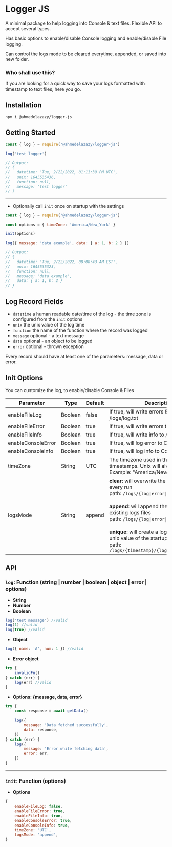 # Logger JS

A minimal package to help logging into Console & text files. Flexible API to accept several types.

Has basic options to enable/disable Console logging and enable/disable File logging.

Can control the logs mode to be cleared everytime, appended, or saved into new folder.

### Who shall use this?

If you are looking for a quick way to save your logs formatted with timestamp to text files, here you go.

## Installation

```
npm i @ahmedelazazy/logger-js
```

## Getting Started

```js
const { log } = require('@ahmedelazazy/logger-js')

log('test logger')

// Output:
// {
//   datetime: 'Tue, 2/22/2022, 01:11:39 PM UTC',
//   unix: 1645535436,
//   function: null,
//   message: 'test logger'
// }
```

---

- Optionally call `init` once on startup with the settings

```js
const { log } = require('@ahmedelazazy/logger-js')

const options = { timeZone: 'America/New_York' }

init(options)

log({ message: 'data example', data: { a: 1, b: 2 } })

// Output:
// {
//   datetime: 'Tue, 2/22/2022, 08:08:43 AM EST',
//   unix: 1645535323,
//   function: null,
//   message: 'data example',
//   data: { a: 1, b: 2 }
// }
```

## Log Record Fields

- `datetime` a human readable date/time of the log - the time zone is configured from the `init` options
- `unix` the unix value of the log time
- `function` the name of the function where the record was logged
- `message` optional - a text message
- `data` optional - an object to be logged
- `error` optional - thrown exception

Every record should have at least one of the parameters: message, data or error.

## Init Options

You can customize the log, to enable/disable Console & Files

| Parameter | Type | Default | Description |
| --- | --- | --- | --- |
| enableFileLog | Boolean | false | If true, will write errors & info into /logs/log.txt |
| enableFileError | Boolean | true | If true, will write errors to /logs/error.txt |
| enableFileInfo | Boolean | true | If true, will write info to /logs/info.txt |
| enableConsoleError | Boolean | true | If true, will log error to Console |
| enableConsoleInfo | Boolean | true | If true, will log info to Console |
| timeZone | String | UTC | The timezone used in the human timestamps. Unix will always using UTC. Example: "America/New_York" |
| logsMode | String | append | **clear**: will overwrite the logs files with every run <br /> path: `/logs/{log\|error\|info}.txt` <br /><br /> **append**: will append the logs to the existing logs files <br /> path: `/logs/{log\|error\|info}.txt` <br /><br /> **unique**: will create a logs folder with the unix value of the startup <br /> path: `/logs/{timestamp}/{log\|error\|info}.txt` |

## API

### `log`: Function (string | number | boolean | object | error | options)

- **String**
- **Number**
- **Boolean**

```js
log('test message') //valid
log(1) //valid
log(true) //valid
```

- **Object**

```js
log({ name: 'A', num: 1 }) //valid
```

- **Error object**

```js
try {
	invalidFn()
} catch (err) {
	log(err) //valid
}
```

- **Options: {message, data, error}**

```js
try {
	const response = await getData()

	log({
		message: 'Data fetched successfully',
		data: response,
	})
} catch (err) {
	log({
		message: 'Error while fetching data',
		error: err,
	})
}
```

---

### `init`: Function (options)

- **Options**

```js
{
	enableFileLog: false,
	enableFileError: true,
	enableFileInfo: true,
	enableConsoleError: true,
	enableConsoleInfo: true,
	timeZone: 'UTC',
	logsMode: 'append',
}
```
